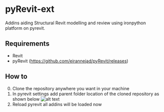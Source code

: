 # pyRevit-ext
Addins aiding  Structural Revit modelling and review using ironpython platform on pyrevit.

## Requirements
* Revit
* pyRevit (https://github.com/eirannejad/pyRevit/releases)

## How to
0. Clone the repository anywhere you want in your machine
1. In pyrevit settings add parent folder location of the cloned repository as shown below
![alt text](https://github.com/sampy23/pyStruct.extension/blob/master/add-folder.jpg)
2. Reload pyrevit all addins will be loaded now
